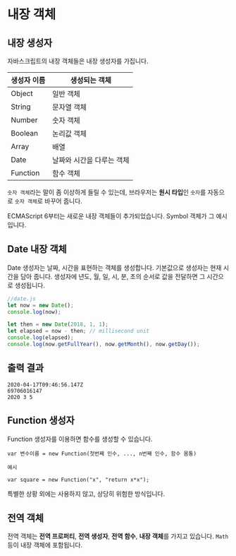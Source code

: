 # 내장 객체

## 내장 생성자

자바스크립트의 내장 객체들은 내장 생성자를 가집니다.

|생성자 이름|생성되는 객체                      |
|----------|----------------------------------|
|Object    |일반 객체                          |
|String    |문자열 객체                        |
|Number    |숫자 객체                          |
|Boolean   |논리값 객체                        |
|Array     |배열                               |
|Date      |날짜와 시간을 다루는 객체           |
|Function  |함수 객체                          |

`숫자 객체`라는 말이 좀 이상하게 들릴 수 있는데, 브라우저는 **원시 타입**인 `숫자`를 자동으로 `숫자 객체`로 바꾸어 줍니다.

ECMAScript 6부터는 새로운 내장 객체들이 추가되었습니다. Symbol 객체가 그 예시입니다.

## Date 내장 객체

Date 생성자는 날짜, 시간을 표현하는 객체를 생성합니다. 기본값으로 생성자는 현재 시간을 담아 줍니다. 생성자에 년도, 월, 일, 시, 분, 초의 순서로 값을 전달하면 그 시간으로 생성됩니다.

```javascript
//date.js
let now = new Date();
console.log(now);

let then = new Date(2018, 1, 1);
let elapsed = now - then; // millisecond unit
console.log(elapsed);
console.log(now.getFullYear(), now.getMonth(), now.getDay());
```

## 출력 결과

```
2020-04-17T09:46:56.147Z
69706016147
2020 3 5
```

## Function 생성자

Function 생성자를 이용하면 함수를 생성할 수 있습니다. 

```
var 변수이름 = new Function(첫번째 인수, ..., n번째 인수, 함수 몸통)

예시

var square = new Function("x", "return x*x");
```

특별한 상황 외에는 사용하지 않고, 상당히 위험한 방식입니다.

## 전역 객체

전역 객체는 **전역 프로퍼티**, **전역 생성자**, **전역 함수**, **내장 객체**를 가지고 있습니다. `Math` 등이 내장 객체에 포함됩니다. 